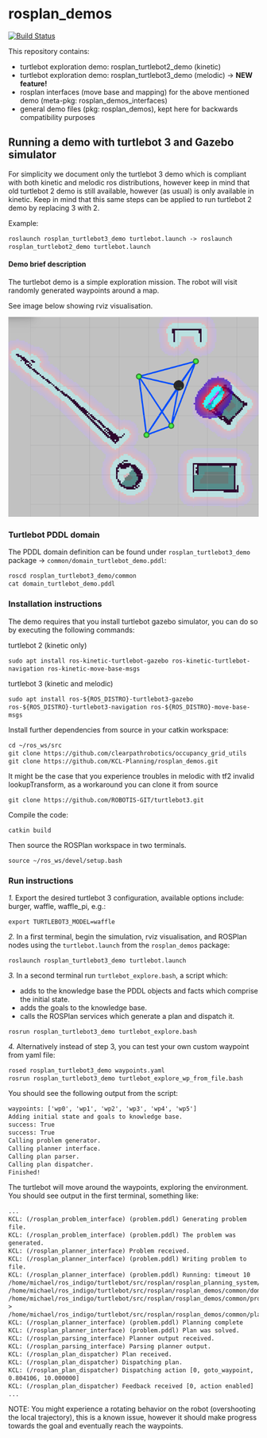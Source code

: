 # rosplan_demos

[![Build Status](https://travis-ci.com/KCL-Planning/rosplan_demos.svg?branch=master)](https://travis-ci.com/KCL-Planning/rosplan_demos)

This repository contains:

- turtlebot exploration demo: rosplan_turtlebot2_demo (kinetic)
- turtlebot exploration demo: rosplan_turtlebot3_demo (melodic) -> **NEW feature!**
- rosplan interfaces (move base and mapping) for the above mentioned demo (meta-pkg: rosplan_demos_interfaces)
- general demo files (pkg: rosplan_demos), kept here for backwards compatibility purposes

## Running a demo with turtlebot 3 and Gazebo simulator

For simplicity we document only the turtlebot 3 demo which is compliant with both kinetic and melodic ros distributions, however keep in mind that old turtlebot 2 demo is still available, however (as usual) is only available in kinetic. Keep in mind that this same steps can be applied to run turtlebot 2 demo by replacing 3 with 2.

Example:

```
roslaunch rosplan_turtlebot3_demo turtlebot.launch -> roslaunch rosplan_turtlebot2_demo turtlebot.launch
```

#### Demo brief description

The turtlebot demo is a simple exploration mission. The robot will visit randomly generated waypoints around a map.

See image below showing rviz visualisation.

![](rosplan_turtlebot2_demo/doc/turtle_demo.png?raw=true)

### Turtlebot PDDL domain

The PDDL domain definition can be found under `rosplan_turtlebot3_demo` package -> `common/domain_turtlebot_demo.pddl`:

```
roscd rosplan_turtlebot3_demo/common
cat domain_turtlebot_demo.pddl
```

### Installation instructions

The demo requires that you install turtlebot gazebo simulator, you can do so by executing the following commands:

turtlebot 2 (kinetic only)
```
sudo apt install ros-kinetic-turtlebot-gazebo ros-kinetic-turtlebot-navigation ros-kinetic-move-base-msgs
```

turtlebot 3 (kinetic and melodic)
```
sudo apt install ros-${ROS_DISTRO}-turtlebot3-gazebo ros-${ROS_DISTRO}-turtlebot3-navigation ros-${ROS_DISTRO}-move-base-msgs
```

Install further dependencies from source in your catkin workspace:
```
cd ~/ros_ws/src
git clone https://github.com/clearpathrobotics/occupancy_grid_utils
git clone https://github.com/KCL-Planning/rosplan_demos.git
```

It might be the case that you experience troubles in melodic with tf2 invalid lookupTransform, as a workaround you can clone it from source
```
git clone https://github.com/ROBOTIS-GIT/turtlebot3.git
```

Compile the code:
```
catkin build
```

Then source the ROSPlan workspace in two terminals.
```
source ~/ros_ws/devel/setup.bash
```

### Run instructions

*1.* Export the desired turtlebot 3 configuration, available options include: burger, waffle, waffle_pi, e.g.:
```
export TURTLEBOT3_MODEL=waffle
```

*2.* In a first terminal, begin the simulation, rviz visualisation, and ROSPlan nodes using the `turtlebot.launch` from the `rosplan_demos` package:
```
roslaunch rosplan_turtlebot3_demo turtlebot.launch
```

*3.* In a second terminal run `turtlebot_explore.bash`, a script which:
- adds to the knowledge base the PDDL objects and facts which comprise the initial state.
- adds the goals to the knowledge base.
- calls the ROSPlan services which generate a plan and dispatch it.
```
rosrun rosplan_turtlebot3_demo turtlebot_explore.bash
```

*4.* Alternatively instead of step 3, you can test your own custom waypoint from yaml file:
```
rosed rosplan_turtlebot3_demo waypoints.yaml
rosrun rosplan_turtlebot3_demo turtlebot_explore_wp_from_file.bash
```

You should see the following output from the script:
```
waypoints: ['wp0', 'wp1', 'wp2', 'wp3', 'wp4', 'wp5']
Adding initial state and goals to knowledge base.
success: True
success: True
Calling problem generator.
Calling planner interface.
Calling plan parser.
Calling plan dispatcher.
Finished!
```

The turtlebot will move around the waypoints, exploring the environment. You should see output in the first terminal, something like:
```
...
KCL: (/rosplan_problem_interface) (problem.pddl) Generating problem file.
KCL: (/rosplan_problem_interface) (problem.pddl) The problem was generated.
KCL: (/rosplan_planner_interface) Problem received.
KCL: (/rosplan_planner_interface) (problem.pddl) Writing problem to file.
KCL: (/rosplan_planner_interface) (problem.pddl) Running: timeout 10 /home/michael/ros_indigo/turtlebot/src/rosplan/rosplan_planning_system/common/bin/popf /home/michael/ros_indigo/turtlebot/src/rosplan/rosplan_demos/common/domain_turtlebot_demo.pddl /home/michael/ros_indigo/turtlebot/src/rosplan/rosplan_demos/common/problem.pddl > /home/michael/ros_indigo/turtlebot/src/rosplan/rosplan_demos/common/plan.pddl
KCL: (/rosplan_planner_interface) (problem.pddl) Planning complete
KCL: (/rosplan_planner_interface) (problem.pddl) Plan was solved.
KCL: (/rosplan_parsing_interface) Planner output received.
KCL: (/rosplan_parsing_interface) Parsing planner output.
KCL: (/rosplan_plan_dispatcher) Plan received.
KCL: (/rosplan_plan_dispatcher) Dispatching plan.
KCL: (/rosplan_plan_dispatcher) Dispatching action [0, goto_waypoint, 0.804106, 10.000000]
KCL: (/rosplan_plan_dispatcher) Feedback received [0, action enabled]
...
```
NOTE: You might experience a rotating behavior on the robot (overshooting the local trajectory), this is a known issue, however it should make progress towards the goal and eventually reach the waypoints.
